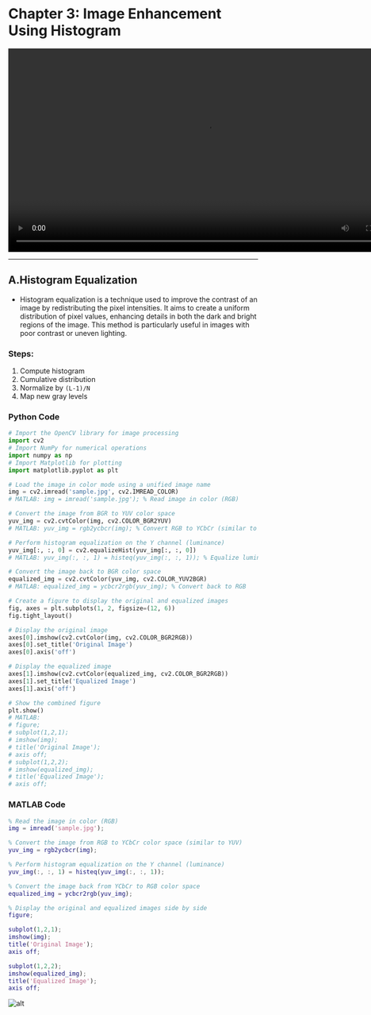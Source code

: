 
# Chapter 3: Image Enhancement Using Histogram 


 <video width="800" height="410" controls>
    <source src="photows/ImageHistograms.mp4" type="video/mp4">
    Your browser does not support the video tag.
  </video>

---

## A.Histogram Equalization

- Histogram equalization is a technique used to improve the contrast of an image by redistributing the pixel intensities. It aims to create a uniform distribution of pixel values, enhancing details in both the dark and bright regions of the image. This method is particularly useful in images with poor contrast or uneven lighting.

### Steps:
1. Compute histogram
2. Cumulative distribution
3. Normalize by `(L-1)/N`
4. Map new gray levels

### Python Code

```python
# Import the OpenCV library for image processing
import cv2  
# Import NumPy for numerical operations
import numpy as np  
# Import Matplotlib for plotting
import matplotlib.pyplot as plt  

# Load the image in color mode using a unified image name
img = cv2.imread('sample.jpg', cv2.IMREAD_COLOR)  
# MATLAB: img = imread('sample.jpg'); % Read image in color (RGB)

# Convert the image from BGR to YUV color space
yuv_img = cv2.cvtColor(img, cv2.COLOR_BGR2YUV)  
# MATLAB: yuv_img = rgb2ycbcr(img); % Convert RGB to YCbCr (similar to YUV)

# Perform histogram equalization on the Y channel (luminance)
yuv_img[:, :, 0] = cv2.equalizeHist(yuv_img[:, :, 0])  
# MATLAB: yuv_img(:, :, 1) = histeq(yuv_img(:, :, 1)); % Equalize luminance channel

# Convert the image back to BGR color space
equalized_img = cv2.cvtColor(yuv_img, cv2.COLOR_YUV2BGR)  
# MATLAB: equalized_img = ycbcr2rgb(yuv_img); % Convert back to RGB

# Create a figure to display the original and equalized images
fig, axes = plt.subplots(1, 2, figsize=(12, 6))  
fig.tight_layout()

# Display the original image
axes[0].imshow(cv2.cvtColor(img, cv2.COLOR_BGR2RGB))  
axes[0].set_title('Original Image')  
axes[0].axis('off')

# Display the equalized image
axes[1].imshow(cv2.cvtColor(equalized_img, cv2.COLOR_BGR2RGB))  
axes[1].set_title('Equalized Image')  
axes[1].axis('off')

# Show the combined figure
plt.show()  
# MATLAB:
# figure;
# subplot(1,2,1);
# imshow(img);
# title('Original Image');
# axis off;
# subplot(1,2,2);
# imshow(equalized_img);
# title('Equalized Image');
# axis off;

```

### MATLAB Code
```matlab
% Read the image in color (RGB)
img = imread('sample.jpg');

% Convert the image from RGB to YCbCr color space (similar to YUV)
yuv_img = rgb2ycbcr(img);

% Perform histogram equalization on the Y channel (luminance)
yuv_img(:, :, 1) = histeq(yuv_img(:, :, 1));

% Convert the image back from YCbCr to RGB color space
equalized_img = ycbcr2rgb(yuv_img);

% Display the original and equalized images side by side
figure;

subplot(1,2,1);
imshow(img);
title('Original Image');
axis off;

subplot(1,2,2);
imshow(equalized_img);
title('Equalized Image');
axis off;

```
![alt](photows/histogram221.png)

